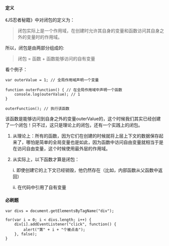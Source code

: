 #### 定义

《JS忍者秘籍》中对闭包的定义为：

> 闭包实际上是一个作用域，在创建时允许其自身的变量和函数访问其自身之外的变量时的作用域。

所以，闭包是由两部分组成的:
> 闭包 = 函数 + 函数能够访问的自有变量

看个例子：
```
var outerValue = 1; // 全局作用域声明一个变量

function outerFunction() { // 在全局作用域中声明一个函数
    console.log(outerValue); // 1
}

outerFunction(); // 执行该函数
```
该函数是能够访问到自身之外的变量outerValue的，这个时候我们其实已经创建了一个闭包！只不过，这只是理论上的闭包，还有一个实践上的闭包。

1. 从理论上：所有的函数，因为它们在创建的时候就将上层上下文的数据保存起来了，哪怕是简单的全局变量也是如此，因为函数中访问自由变量就相当于是在访问自由变量，这个时候使用最外层的作用域。

2. 从实际上，以下函数才算是闭包：

    i. 即使创建它的上下文已经销毁，他仍然存在（比如，内部函数从父函数中返回）

    ii. 在代码中引用了自有变量

#### 必刷题
```
var divs = document.getElementsByTagName("div");

for(var i = 0; i < divs.length; i++) {
    div[i].addEventListener("click", function() {
        alert("第" + i + "个被点击");
    }, false);
}
```

